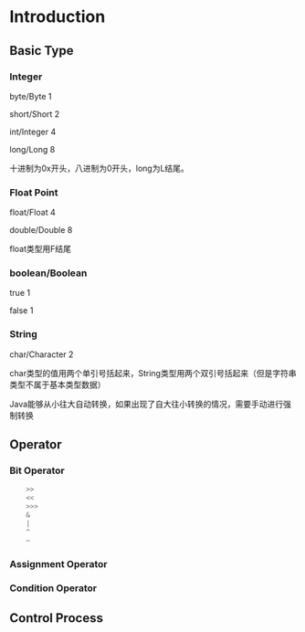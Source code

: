 # Introduction

## Basic Type

### Integer

byte/Byte 1

short/Short 2

int/Integer  4

long/Long 8

十进制为0x开头，八进制为0开头，long为L结尾。

### Float Point

float/Float 4

double/Double 8

float类型用F结尾

### boolean/Boolean

true 1

false 1

### String

char/Character 2

char类型的值用两个单引号括起来，String类型用两个双引号括起来（但是字符串类型不属于基本类型数据）

Java能够从小往大自动转换，如果出现了自大往小转换的情况，需要手动进行强制转换

## Operator

### Bit Operator

``` java
	>>
	<<
	>>>
	&
	|
	^
	~
```

### Assignment Operator

### Condition Operator

## Control Process



